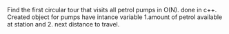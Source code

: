 Find the first circular tour that visits all petrol pumps in O(N).
done in c++.
Created object for pumps have intance variable 1.amount of petrol available at station and 2. next distance to travel.
